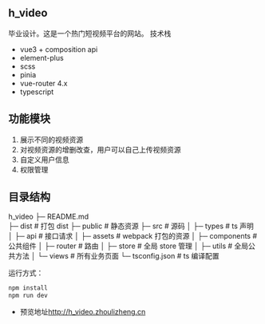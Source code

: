 ## h_video

毕业设计。这是一个热门短视频平台的网站。
技术栈

- vue3 + composition api
- element-plus
- scss
- pinia
- vue-router 4.x
- typescript

## 功能模块

1. 展示不同的视频资源
2. 对视频资源的增删改查，用户可以自己上传视频资源
3. 自定义用户信息
4. 权限管理

## 目录结构

h_video
├─ README.md  
├─ dist # 打包 dist
├─ public # 静态资源
├─ src # 源码
│ ├─ types # ts 声明
│ ├─ api # 接口请求
│ ├─ assets # webpack 打包的资源
│ ├─ components # 公共组件
│ ├─ router # 路由
│ ├─ store # 全局 store 管理
│ ├─ utils # 全局公共方法
│ └─ views # 所有业务页面
└─ tsconfig.json # ts 编译配置

运行方式：

```js
npm install
npm run dev
```

- 预览地址<http://h_video.zhoulizheng.cn>
